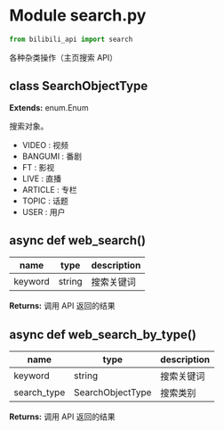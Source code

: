 # Module search.py

```python
from bilibili_api import search
```

各种杂类操作（主页搜索 API）

## class SearchObjectType

**Extends:** enum.Enum

搜索对象。

+ VIDEO : 视频
+ BANGUMI : 番剧
+ FT : 影视
+ LIVE : 直播
+ ARTICLE : 专栏
+ TOPIC : 话题
+ USER : 用户

## async def web_search()

| name | type | description |
| ---- | ---- | ----------- |
| keyword | string | 搜索关键词 |

**Returns:** 调用 API 返回的结果

## async def web_search_by_type()

| name | type | description |
| ---- | ---- | ----------- |
| keyword | string | 搜索关键词 |
| search_type | SearchObjectType | 搜索类别 |

**Returns:** 调用 API 返回的结果